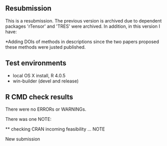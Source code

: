 ## Resubmission
This is a resubmission. The previous version is archived due to dependent packages 'rTensor' and 'TRES' were archived. In addition, in this version I have:

*Adding DOIs of methods in descriptions since the two papers proposed these methods were justed published.


## Test environments
* local OS X install, R 4.0.5
* win-builder (devel and release)

## R CMD check results

There were no ERRORs or WARNINGs.

There was one NOTE:

** checking CRAN incoming feasibility ... NOTE
  
  New submission